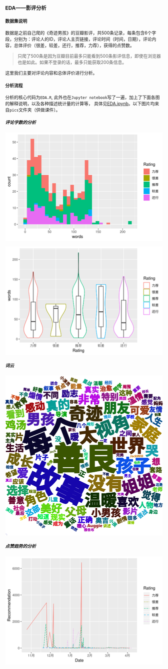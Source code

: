 ### EDA——影评分析

#### 数据集说明

数据是之前自己爬的《奇迹男孩》的豆瓣影评，共500条记录，每条包含6个字段，分别为：评论人的ID，评论人主页链接，评论时间（时间，日期），评论内容，总体评价（很差，较差，还行，推荐，力荐），获得的点赞数。

> 只爬了500条是因为豆瓣目前最多只能看到500条影评信息，即使在浏览器也是如此。如果不登录的话，最多只能获取200条信息。

这里我们主要对评论内容和总体评价进行分析。

#### 分析流程

分析的核心代码为`EDA.R`, 此外也在`Jupyter notebook`写了一遍，加上了下面各图的解释说明，以及各种描述统计量的计算等， 具体见[EDA.ipynb]()。以下图片均来自`pics`文件夹（供做课件）。

##### 评论字数的分析

![hist](./pics/hist.png)

![](./pics/violin.png)

##### 词云

![](./pics/wordcloud.png)



##### 点赞趋势的分析

![](./pics/trending.png)